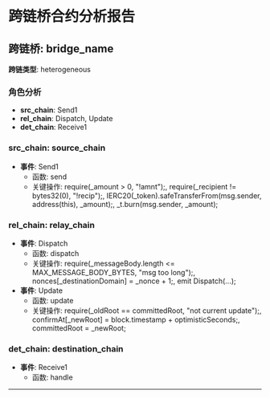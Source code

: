 # 跨链桥合约分析报告
## 跨链桥: bridge_name
**跨链类型**: heterogeneous
### 角色分析
- **src_chain**: Send1
- **rel_chain**: Dispatch, Update
- **det_chain**: Receive1
### src_chain: source_chain
- **事件**: Send1
  - 函数: send
  - 关键操作: require(_amount > 0, "!amnt");, require(_recipient != bytes32(0), "!recip");, IERC20(_token).safeTransferFrom(msg.sender, address(this), _amount);, _t.burn(msg.sender, _amount);
### rel_chain: relay_chain
- **事件**: Dispatch
  - 函数: dispatch
  - 关键操作: require(_messageBody.length <= MAX_MESSAGE_BODY_BYTES, "msg too long");, nonces[_destinationDomain] = _nonce + 1;, emit Dispatch(...);
- **事件**: Update
  - 函数: update
  - 关键操作: require(_oldRoot == committedRoot, "not current update");, confirmAt[_newRoot] = block.timestamp + optimisticSeconds;, committedRoot = _newRoot;
### det_chain: destination_chain
- **事件**: Receive1
  - 函数: handle
---
